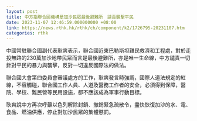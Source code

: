 ```yaml
---
layout: post
title: 中方指聯合國機構是加沙民眾最後避難所　譴責襲擊平民
date: 2023-11-07 12:46:59.000000000 +08:00
link: https://news.rthk.hk/rthk/ch/component/k2/1726795-20231107.htm
categories: rthk
---
```


中國常駐聯合國副代表耿爽表示，聯合國近東巴勒斯坦難民救濟和工程處，對於走投無路的230萬加沙地帶民眾而言是最後避難所，亦是唯一生命線，中方譴責一切針對平民的暴力與襲擊，反對一切違反國際法的做法。

聯合國大會第四委員會審議處方的工作，耿爽發言時強調，國際人道法規定的紅線，不容觸碰，聯合國工作人員、人道及醫務工作者的安全，必須得到保障，醫院、學校、難民營等民用設施，都不應該成為軍事行動目標。

耿爽說中方再次呼籲以色列解除封鎖、撤銷緊急疏散令，盡快恢復加沙的水、電、食品、燃油供應，停止對加沙民眾的集體懲罰。
